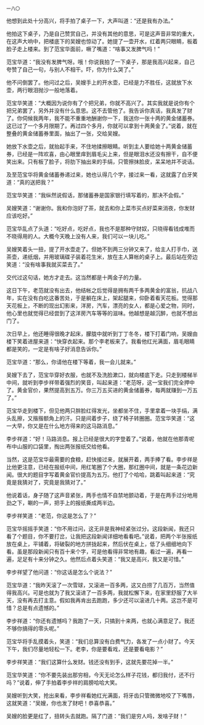     一八〇 

   他想到此处十分高兴，将手拍了桌子一下，大声叫道：“还是我有办法。”

   他拍这下桌子，乃是自己赞赏自己，并没有其他的意思，可是这声音非常的重大，在这声大响中，把楼底下的吴嫂也惊动了。她提了一壶开水，红着两只眼睛，板着脸子走上楼来。到了范宝华面前，噘了嘴道：“啥事又发脾气吗！”

   范宝华道：“我没有发脾气呀。哦！你说我拍了一下桌子，那是我高兴起来，自己夸赞了自己一句，与别人不相干。吓，你为什么哭了。”

   他不问倒罢了。他问过之后，吴嫂手上的开水壶，已经是力不胜任，这就放下水壶，两行眼泪抛沙一般地落着。

   范宝华笑道：“大概因为说你有了个把兄弟，你就不高兴了。其实我就是说你有个把兄弟罢了，另外并没有什么意思。这不去管他了。我告诉你真话，我真发了财了。你伺候我两年，我不能不重重地酬谢你一下，我送你一张十两的黄金储蓄券。这已过了一个多月限期了。再过四个多月，你就可以拿到十两黄金了。”说着，就在整叠的黄金储蓄券里面，抽出了一张，交给吴嫂。

   她放下水壶之后，就抬起手来，不住地揉擦眼睛。听到主人要给她十两黄金储蓄券，已经是一阵欢喜，由心眼里痒到眉毛尖上来，但是眼泪水还没有擦干，自不便笑出来。只有板了脸子，将肋下抽出来的手绢，只管擦抹脸皮，呆呆地并不说话。

   及至范宝华将黄金储蓄券递过来，她也认得几个字，接过来一看，这就露了白牙笑道：“真的送把我？”

   范宝华笑道：“我纵然说假话，那储蓄券是国家银行填写着的，那决不会假。”

   吴嫂笑道：“谢谢你。我和你泡好了茶，就去和你上菜市买点好菜来消夜，你发财应该吃好。”

   范宝华乱点了头道：“吃好点，吃好点，我也不是那种守财奴，只晓得看钱成堆而不晓得用的人。大概今天晚上没有人来，我们可以一块儿吃。”

   吴嫂笑着头一扭，提了开水壶走了。但她不到两三分钟又来了，给主人打手巾，送茶壶，递纸烟，并用玻璃碟子装着花生米，放在主人算帐的桌子上。最后站在旁边笑道：“没有啥事我就买菜去了。”

   交代过这句话，她方才走去。这当然都是十两金子的力量。

   这日下午，老范就没有出去，他结帐之后觉得是拥有两千多两黄金的富翁，抗战八年，实在没有白吃这番苦处，于是躺在床上，架起腿来，仰卧着看天花板。觉得那天花板上，不断的现出幻影来，洋房，汽车，漂亮的女人，都是心爱之物，同时，他心里也就觉得已经尝到了这洋房汽车等等的滋味。他越想是越沉醉，也就不想出门了。

   次日早上，他还睡得很晚才起床，朦胧中就听到丁丁冬冬，楼下打着门响，吴嫂由楼下笑着进屋来道：“快穿衣起来。那个李老板来了。我看他红光满面，眉毛眼睛都是笑的，一定是有啥子好消息告诉你。”

   范宝华道：“那么，你请他在楼下等着，我一会儿就来。”

   吴嫂下去了，范宝华穿好衣服，也就不及洗脸漱口，就向楼底下走。只走到楼梯半中间，就听到李步祥带着强烈的笑音，叫起来道：“老范呀，这一宝我们完全押中了。黄金官价，果然提高到五万。你三万五买进的黄金储蓄券，每两就赚到一万五了。”

   范宝华走到楼下，但见他两只胖脸红得发光，坐都坐不住，手里拿着一块手绢，满头乱擦，又揩揩额角上的汗。只是间着步子，绕了椅子转圈圈。范宝华笑道：“这一大早，你又是在什么地方得来的这马路消息。”

   李步祥道：“好！马路消息。报上已经是很大的字登着了。”说着，他就在他那青呢布中山服的口袋里，掏出两张报纸交给他看。

   当然，这是范宝华最需要的食粮，赶快接过来，就展开着，两手捧了看。李步祥是比他更注意，已经在报纸中间，用红笔圈了个大圈，那红圈中间，就是一条花边新闻。很大的题目字写着黄金官价提高为五万。他打了个哈哈，跳着叫起来道：“究竟是我猜对了，究竟是我猜对了。”

   他说着话，身子随了这声音紧张，两手也情不自禁地颤动着，于是在两手过分地用劲之下，唰的一声，把手上的报纸撕成两半边。

   李步祥笑道：“老范，你这是怎么了？”

   范宝华摇摇手笑道：“你不用过问，这无非是我神经紧张过分。这段新闻，我还只看了个题目，你不要打岔，让我把这段新闻详细地看看吧。”说着，把两个半张报纸放在桌上，平铺着，将破裂的地方拼拢起来，然后伏在桌上，低了头细细地向下看。虽是那段新闻只有百十来个字，可是他看得非常地有趣，看过一遍，再看一遍，足足有十来分钟之久。他然后点着头笑道：“我又是高兴，我又是可惜。”

   李步祥望了他问道：“你这话是怎么个说法？”

   范宝华道：“我昨天滚了一次雪球，又滚进一百多两，这又白捞了几百万，当然值得我高兴。可是也就为了我又滚进了一百多两，我就松懈下来，在家里舒服了大半天，没有再去打主意。假如我再肯出去跑跑，多少还可以滚进几十两。这岂不是可惜？总是有点遗憾的。”

   李步祥道：“你还有遗憾吗？我跑了一天，只搞到十来两，也就心满意足了。我还不够你搞得的零头呢。”

   范宝华将手乱摸着头，笑道：“我们总算没有白费气力，各发了一点小财了。今天下午，我们尽量地轻松一下。老李，你是要看戏，还是要看电影？”

   李步祥笑道：“我们这算什么发财。钱还没有到手，这就先要花掉一半。”

   范宝华笑道：“你不要先装出那穷相，今天无论怎么样子花钱，都归我付，还不行吗？”说着，伸了手拍着李步祥的肩膀哈哈大笑。

   吴嫂听到大笑，抢出来看，李步祥看她红光满面，将牙齿只管微微地咬了下嘴唇，这就笑道：“吴嫂，你也发了财吧！恭喜恭喜。”

   吴嫂的脸更是红了，扭转头去就跑。隔了门道：“我们是穷人吗，发啥子财！”

